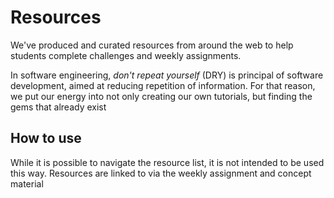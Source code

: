 # Resources

We've produced and curated resources from around the web to help students complete challenges and weekly assignments.

In software engineering, *don't repeat yourself* (DRY) is principal of software development, aimed at reducing repetition of information. For that reason, we put our energy into not only creating our own tutorials, but finding the gems that already exist

## How to use
While it is possible to navigate the resource list, it is not intended to be used this way. Resources are linked to via the weekly assignment and concept material
